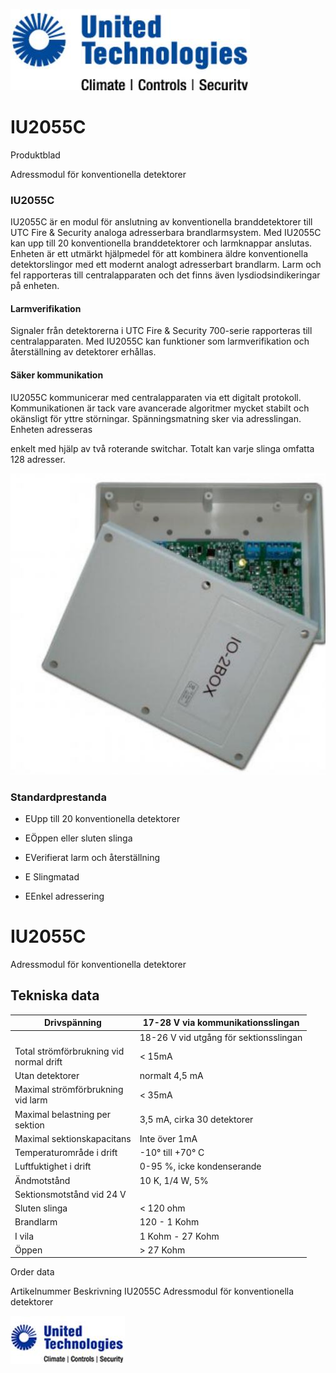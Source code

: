 ![](_page_0_Picture_0.jpeg)

# IU2055C

Produktblad

Adressmodul för konventionella detektorer

### IU2055C

IU2055C är en modul för anslutning av konventionella branddetektorer till UTC Fire & Security analoga adresserbara brandlarmsystem. Med IU2055C kan upp till 20 konventionella branddetektorer och larmknappar anslutas. Enheten är ett utmärkt hjälpmedel för att kombinera äldre konventionella detektorslingor med ett modernt analogt adresserbart brandlarm. Larm och fel rapporteras till centralapparaten och det finns även lysdiodsindikeringar på enheten.

#### Larmverifikation

Signaler från detektorerna i UTC Fire & Security 700-serie rapporteras till centralapparaten. Med IU2055C kan funktioner som larmverifikation och återställning av detektorer erhållas.

#### Säker kommunikation

IU2055C kommunicerar med centralapparaten via ett digitalt protokoll. Kommunikationen är tack vare avancerade algoritmer mycket stabilt och okänsligt för yttre störningar. Spänningsmatning sker via adresslingan. Enheten adresseras

enkelt med hjälp av två roterande switchar. Totalt kan varje slinga omfatta 128 adresser.

![](_page_0_Picture_10.jpeg)

### Standardprestanda

- EUpp till 20 konventionella detektorer
- EÖppen eller sluten slinga
- EVerifierat larm och återställning
- E Slingmatad

- EEnkel adressering
# IU2055C

Adressmodul för konventionella detektorer

## Tekniska data

| Drivspänning                               | 17-28 V via kommunikationsslingan      |
|--------------------------------------------|----------------------------------------|
|                                            | 18-26 V vid utgång för sektionsslingan |
| Total strömförbrukning vid<br>normal drift | < 15mA                                 |
| Utan detektorer                            | normalt 4,5 mA                         |
| Maximal strömförbrukning<br>vid larm       | < 35mA                                 |
| Maximal belastning per<br>sektion          | 3,5 mA, cirka 30 detektorer            |
| Maximal sektionskapacitans                 | Inte över 1mA                          |
| Temperaturområde i drift                   | -10° till +70° C                       |
| Luftfuktighet i drift                      | 0-95 %, icke kondenserande             |
| Ändmotstånd                                | 10 K, 1/4 W, 5%                        |
| Sektionsmotstånd vid 24 V                  |                                        |
| Sluten slinga                              | < 120 ohm                              |
| Brandlarm                                  | 120 - 1 Kohm                           |
| I vila                                     | 1 Kohm - 27 Kohm                       |
| Öppen                                      | > 27 Kohm                              |

Order data

Artikelnummer Beskrivning IU2055C Adressmodul för konventionella detektorer

![](_page_1_Picture_7.jpeg)